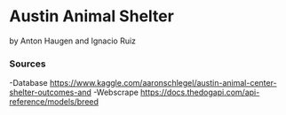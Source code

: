 # Austin Animal Shelter
by Anton Haugen and Ignacio Ruiz

### Sources
-Database
https://www.kaggle.com/aaronschlegel/austin-animal-center-shelter-outcomes-and
-Webscrape
https://docs.thedogapi.com/api-reference/models/breed
